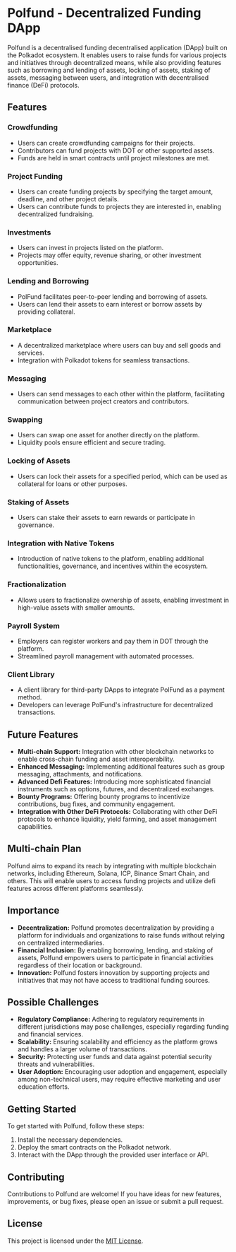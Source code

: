 # Polfund - Decentralized Funding DApp

Polfund is a decentralised funding decentralised application (DApp) built on the Polkadot ecosystem. It enables users to raise funds for various projects and initiatives through decentralized means, while also providing features such as borrowing and lending of assets, locking of assets, staking of assets, messaging between users, and integration with decentralised finance (DeFi) protocols.

## Features

### Crowdfunding
- Users can create crowdfunding campaigns for their projects.
- Contributors can fund projects with DOT or other supported assets.
- Funds are held in smart contracts until project milestones are met.

### Project Funding
- Users can create funding projects by specifying the target amount, deadline, and other project details.
- Users can contribute funds to projects they are interested in, enabling decentralized fundraising.

### Investments
- Users can invest in projects listed on the platform.
- Projects may offer equity, revenue sharing, or other investment opportunities.

### Lending and Borrowing
- PolFund facilitates peer-to-peer lending and borrowing of assets.
- Users can lend their assets to earn interest or borrow assets by providing collateral.

### Marketplace
- A decentralized marketplace where users can buy and sell goods and services.
- Integration with Polkadot tokens for seamless transactions.

### Messaging
- Users can send messages to each other within the platform, facilitating communication between project creators and contributors.

### Swapping
- Users can swap one asset for another directly on the platform.
- Liquidity pools ensure efficient and secure trading.

###  Locking of Assets
- Users can lock their assets for a specified period, which can be used as collateral for loans or other purposes.

### Staking of Assets
- Users can stake their assets to earn rewards or participate in governance.

### Integration with Native Tokens
- Introduction of native tokens to the platform, enabling additional functionalities, governance, and incentives within the ecosystem.

### Fractionalization
- Allows users to fractionalize ownership of assets, enabling investment in high-value assets with smaller amounts.

### Payroll System
- Employers can register workers and pay them in DOT through the platform.
- Streamlined payroll management with automated processes.

### Client Library
- A client library for third-party DApps to integrate PolFund as a payment method.
- Developers can leverage PolFund's infrastructure for decentralized transactions.


 

## Future Features

- **Multi-chain Support:** Integration with other blockchain networks to enable cross-chain funding and asset interoperability.
- **Enhanced Messaging:** Implementing additional features such as group messaging, attachments, and notifications.
- **Advanced Defi Features:** Introducing more sophisticated financial instruments such as options, futures, and decentralized exchanges.
- **Bounty Programs:** Offering bounty programs to incentivize contributions, bug fixes, and community engagement.
- **Integration with Other DeFi Protocols:** Collaborating with other DeFi protocols to enhance liquidity, yield farming, and asset management capabilities.

## Multi-chain Plan

Polfund aims to expand its reach by integrating with multiple blockchain networks, including Ethereum, Solana, ICP, Binance Smart Chain, and others. This will enable users to access funding projects and utilize defi features across different platforms seamlessly.

## Importance

- **Decentralization:** Polfund promotes decentralization by providing a platform for individuals and organizations to raise funds without relying on centralized intermediaries.
- **Financial Inclusion:** By enabling borrowing, lending, and staking of assets, Polfund empowers users to participate in financial activities regardless of their location or background.
- **Innovation:** Polfund fosters innovation by supporting projects and initiatives that may not have access to traditional funding sources.

## Possible Challenges

- **Regulatory Compliance:** Adhering to regulatory requirements in different jurisdictions may pose challenges, especially regarding funding and financial services.
- **Scalability:** Ensuring scalability and efficiency as the platform grows and handles a larger volume of transactions.
- **Security:** Protecting user funds and data against potential security threats and vulnerabilities.
- **User Adoption:** Encouraging user adoption and engagement, especially among non-technical users, may require effective marketing and user education efforts.

## Getting Started

To get started with Polfund, follow these steps:

1. Install the necessary dependencies.
2. Deploy the smart contracts on the Polkadot network.
3. Interact with the DApp through the provided user interface or API.

## Contributing

Contributions to Polfund are welcome! If you have ideas for new features, improvements, or bug fixes, please open an issue or submit a pull request.

## License

This project is licensed under the [MIT License](LICENSE).
